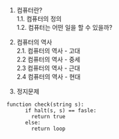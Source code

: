 1.  컴퓨터란?  
    1.1. 컴퓨터의 정의  
    1.2. 컴퓨터는 어떤 일을 할 수 있을까?

2.  컴퓨터의 역사  
    2.1. 컴퓨터의 역사 - 고대  
    2.2 컴퓨터의 역사 - 중세  
    2.3 컴퓨터의 역사 - 근대  
    2.4 컴퓨터의 역사 - 현대

3.  정지문제

```
function check(string s):
      if halt(s, s) == fasle:
        return true
      else:
        return loop
```
